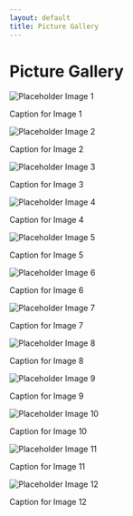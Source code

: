 ```yaml
---
layout: default
title: Picture Gallery
---
```


<div class="gallery-container">
    <h1>Picture Gallery</h1>
    <div class="gallery-grid">
        <div class="gallery-item">
            <img src="/assets/gallery/image1.jpg" alt="Placeholder Image 1">
            <p class="gallery-caption">Caption for Image 1</p>
        </div>
        <div class="gallery-item">
            <img src="/assets/gallery/image2.jpg" alt="Placeholder Image 2">
            <p class="gallery-caption">Caption for Image 2</p>
        </div>
        <div class="gallery-item">
            <img src="/assets/gallery/image3.jpg" alt="Placeholder Image 3">
            <p class="gallery-caption">Caption for Image 3</p>
        </div>
        <div class="gallery-item">
            <img src="/assets/gallery/image4.jpg" alt="Placeholder Image 4">
            <p class="gallery-caption">Caption for Image 4</p>
        </div>
        <div class="gallery-item">
            <img src="/assets/gallery/image5.jpg" alt="Placeholder Image 5">
            <p class="gallery-caption">Caption for Image 5</p>
        </div>
        <div class="gallery-item">
            <img src="/assets/gallery/image6.jpg" alt="Placeholder Image 6">
            <p class="gallery-caption">Caption for Image 6</p>
        </div>
        <div class="gallery-item">
            <img src="/assets/gallery/image7.jpg" alt="Placeholder Image 7">
            <p class="gallery-caption">Caption for Image 7</p>
        </div>
        <div class="gallery-item">
            <img src="/assets/gallery/image8.jpg" alt="Placeholder Image 8">
            <p class="gallery-caption">Caption for Image 8</p>
        </div>
        <div class="gallery-item">
            <img src="/assets/gallery/image9.jpg" alt="Placeholder Image 9">
            <p class="gallery-caption">Caption for Image 9</p>
        </div>
        <div class="gallery-item">
            <img src="/assets/gallery/image10.jpg" alt="Placeholder Image 10">
            <p class="gallery-caption">Caption for Image 10</p>
        </div>
        <div class="gallery-item">
            <img src="/assets/gallery/image11.jpg" alt="Placeholder Image 11">
            <p class="gallery-caption">Caption for Image 11</p>
        </div>
        <div class="gallery-item">
            <img src="/assets/gallery/image12.jpg" alt="Placeholder Image 12">
            <p class="gallery-caption">Caption for Image 12</p>
        </div>
    </div>
</div>
